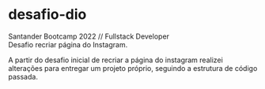 # desafio-dio
Santander Bootcamp 2022 // Fullstack Developer <br>
Desafio recriar página do Instagram.

A partir do desafio inicial de recriar a página do instagram realizei alterações para entregar um projeto próprio, seguindo a estrutura de código passada.
